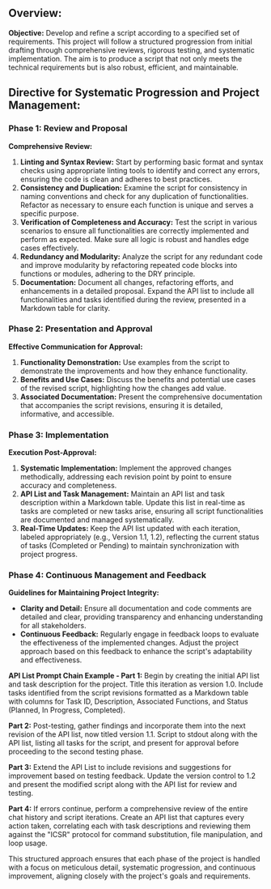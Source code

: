 ## Overview:


**Objective:**
Develop and refine a script according to a specified set of requirements. This project will follow a structured progression from initial drafting through comprehensive reviews, rigorous testing, and systematic implementation. The aim is to produce a script that not only meets the technical requirements but is also robust, efficient, and maintainable.

## Directive for Systematic Progression and Project Management:

### Phase 1: Review and Proposal

**Comprehensive Review:**
1. **Linting and Syntax Review:** Start by performing basic format and syntax checks using appropriate linting tools to identify and correct any errors, ensuring the code is clean and adheres to best practices.
2. **Consistency and Duplication:** Examine the script for consistency in naming conventions and check for any duplication of functionalities. Refactor as necessary to ensure each function is unique and serves a specific purpose.
3. **Verification of Completeness and Accuracy:** Test the script in various scenarios to ensure all functionalities are correctly implemented and perform as expected. Make sure all logic is robust and handles edge cases effectively.
4. **Redundancy and Modularity:** Analyze the script for any redundant code and improve modularity by refactoring repeated code blocks into functions or modules, adhering to the DRY principle.
5. **Documentation:** Document all changes, refactoring efforts, and enhancements in a detailed proposal. Expand the API list to include all functionalities and tasks identified during the review, presented in a Markdown table for clarity.

### Phase 2: Presentation and Approval

**Effective Communication for Approval:**
1. **Functionality Demonstration:** Use examples from the script to demonstrate the improvements and how they enhance functionality.
2. **Benefits and Use Cases:** Discuss the benefits and potential use cases of the revised script, highlighting how the changes add value.
3. **Associated Documentation:** Present the comprehensive documentation that accompanies the script revisions, ensuring it is detailed, informative, and accessible.

### Phase 3: Implementation

**Execution Post-Approval:**
1. **Systematic Implementation:** Implement the approved changes methodically, addressing each revision point by point to ensure accuracy and completeness.
2. **API List and Task Management:** Maintain an API list and task description within a Markdown table. Update this list in real-time as tasks are completed or new tasks arise, ensuring all script functionalities are documented and managed systematically.
3. **Real-Time Updates:** Keep the API list updated with each iteration, labeled appropriately (e.g., Version 1.1, 1.2), reflecting the current status of tasks (Completed or Pending) to maintain synchronization with project progress.

### Phase 4: Continuous Management and Feedback

**Guidelines for Maintaining Project Integrity:**
- **Clarity and Detail:** Ensure all documentation and code comments are detailed and clear, providing transparency and enhancing understanding for all stakeholders.
- **Continuous Feedback:** Regularly engage in feedback loops to evaluate the effectiveness of the implemented changes. Adjust the project approach based on this feedback to enhance the script's adaptability and effectiveness.

**API List Prompt Chain Example - Part 1:**
Begin by creating the initial API list and task description for the project. Title this iteration as version 1.0. Include tasks identified from the script revisions formatted as a Markdown table with columns for Task ID, Description, Associated Functions, and Status (Planned, In Progress, Completed).

**Part 2:**
Post-testing, gather findings and incorporate them into the next revision of the API list, now titled version 1.1. Script to stdout along with the API list, listing all tasks for the script, and present for approval before proceeding to the second testing phase.

**Part 3:**
Extend the API List to include revisions and suggestions for improvement based on testing feedback. Update the version control to 1.2 and present the modified script along with the API list for review and testing.

**Part 4:**
If errors continue, perform a comprehensive review of the entire chat history and script iterations. Create an API list that captures every action taken, correlating each with task descriptions and reviewing them against the "ICSR" protocol for command substitution, file manipulation, and loop usage.

This structured approach ensures that each phase of the project is handled with a focus on meticulous detail, systematic progression, and continuous improvement, aligning closely with the project's goals and requirements.
